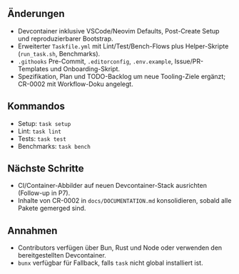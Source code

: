 ## Änderungen
- Devcontainer inklusive VSCode/Neovim Defaults, Post-Create Setup und reproduzierbarer Bootstrap.
- Erweiterter `Taskfile.yml` mit Lint/Test/Bench-Flows plus Helper-Skripte (`run_task.sh`, Benchmarks).
- `.githooks` Pre-Commit, `.editorconfig`, `.env.example`, Issue/PR-Templates und Onboarding-Skript.
- Spezifikation, Plan und TODO-Backlog um neue Tooling-Ziele ergänzt; CR-0002 mit Workflow-Doku angelegt.

## Kommandos
- Setup: `task setup`
- Lint: `task lint`
- Tests: `task test`
- Benchmarks: `task bench`

## Nächste Schritte
- CI/Container-Abbilder auf neuen Devcontainer-Stack ausrichten (Follow-up in P7).
- Inhalte von CR-0002 in `docs/DOCUMENTATION.md` konsolidieren, sobald alle Pakete gemerged sind.

## Annahmen
- Contributors verfügen über Bun, Rust und Node oder verwenden den bereitgestellten Devcontainer.
- `bunx` verfügbar für Fallback, falls `task` nicht global installiert ist.
